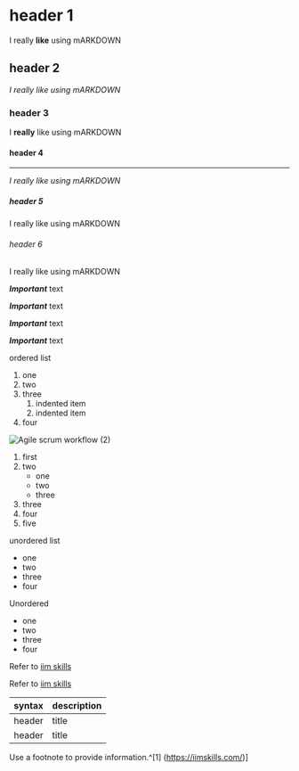 # header 1

I really **like** using mARKDOWN

## header 2

*I really like using mARKDOWN*

### header 3

I __really__ like using mARKDOWN

#### header 4
______________________________________
_I really like using mARKDOWN_

##### header 5
I really like using mARKDOWN

###### header 6
I really like using mARKDOWN

***Important*** text 

___Important___ text 

__*Important*__ text 

**_Important_** text

ordered list

1. one
2. two
4. three
   1. indented item
   2. indented item 
6. four

![Agile scrum workflow (2)](https://github.com/kamalakshi14/Agile-Methodology/assets/135496842/6985e1d1-7b6f-4e3c-904d-f68c1c8ab576)

1. first
1. two
   - one
   - two
   - three   
3. three
4. four
5. five

unordered list

- one 
- two
- three
- four

Unordered 
* one 
* two
* three
* four

Refer to [iim skills](https://iimskills.com/)

Refer to  [iim skills](https://iimskills.com/ "Title")


| syntax | description |
| -------|-------------|
| header  | title |
| header  | title |

Use a footnote to provide information.^[1] (https://iimskills.com/)]


